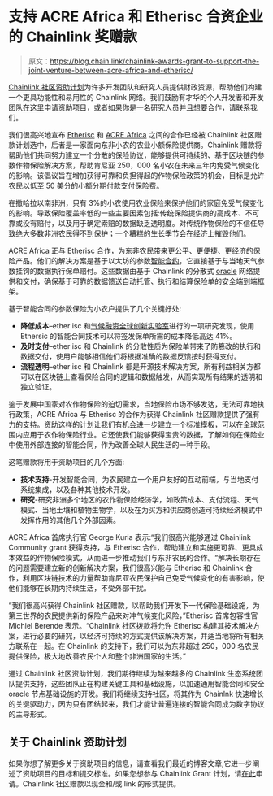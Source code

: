 # 支持 ACRE Africa 和 Etherisc 合资企业的 Chainlink 奖赠款

> 原文：<https://blog.chain.link/chainlink-awards-grant-to-support-the-joint-venture-between-acre-africa-and-etherisc/>

[Chainlink 社区资助计划](https://blog.chain.link/introducing-the-chainlink-community-grant-program/)为许多开发团队和研究人员提供财政资源，帮助他们构建一个更具功能性和易用性的 Chainlink 网络。我们鼓励有才华的个人开发者和开发团队[在这里](https://chainlinkgrants.typeform.com/to/efEbsq)申请资助项目，或者如果你是一名研究人员并且想要合作，请联系我们。

我们很高兴地宣布 [Etherisc](https://etherisc.com/) 和 [ACRE Africa](https://acreafrica.com/) 之间的合作已经被 Chainlink 社区赠款计划选中，后者是一家面向东非小农的农业小额保险提供商。Chainlink 赠款将帮助他们共同努力建立一个分散的保险协议，能够提供可持续的、基于区块链的参数作物保险解决方案，帮助肯尼亚 250，000 名小农在未来三年内免受气候变化的影响。该倡议旨在增加获得可靠和负担得起的作物保险政策的机会，目标是允许农民以低至 50 美分的小额分期付款支付保险费。

在撒哈拉以南非洲，只有 3%的小农使用农业保险来保护他们的家庭免受气候变化的影响。导致保险覆盖率低的一些主要因素包括:传统保险提供商的高成本、不可靠或没有赔付，以及用于确定索赔的数据缺乏透明度。对传统作物保险的不信任导致绝大多数非洲农民得不到保护；一个糟糕的生长季节会在经济上摧毁他们。

ACRE Africa 正与 Etherisc 合作，为东非农民带来更公平、更便捷、更经济的保险产品。他们的解决方案是基于以太坊的参数[智能合约](https://chain.link/education/smart-contracts)，它直接基于与当地天气参数挂钩的数据执行保单赔付。这些数据由基于 Chainlink 的分散式 [oracle](https://chain.link/education/blockchain-oracles) 网络提供和交付，确保基于可靠的数据馈送自动托管、执行和结算保险单的安全端到端框架。

基于智能合同的参数保险为小农户提供了几个关键好处:

*   **降低成本**–ether isc 和[气候融资全球创新实验室](https://www.climatefinancelab.org/project/climate-risk-crop-insurance/)进行的一项研究发现，使用 Ethersic 的智能合同技术可以将签发保单所需的成本降低高达 41%。
*   **及时支付**–ether isc 和 Chainlink 的分散性质为保险单带来了防篡改的执行和数据交付，使用户能够相信他们将根据准确的数据反馈按时获得支付。
*   **流程透明**–ether isc 和 Chainlink 都是开源技术解决方案，所有利益相关方都可以在区块链上查看保险合同的逻辑和数据触发，从而实现所有结果的透明和独立验证。

鉴于发展中国家对农作物保险的迫切需求，当地保险市场不够发达，无法可靠地执行政策，ACRE Africa 与 Etherisc 的合作为获得 Chainlink 社区赠款提供了强有力的支持。资助这样的计划让我们有机会进一步建立一个标准模板，可以在全球范围内应用于农作物保险行业。它还使我们能够获得宝贵的数据，了解如何在保险业中使用外部连接的智能合同，作为改善全球人民生活的一种手段。

这笔赠款将用于资助项目的几个方面:

*   **技术支持**-开发智能合同，为农民建立一个用户友好的互动前端，与当地支付系统集成，以及各种其他技术开发。
*   **研究**-研究非洲多个地区的农作物保险经济学，如政策成本、支付流程、天气模式、当地土壤和植物生物学，以及在为买方和供应商创造可持续经济模式中发挥作用的其他几个外部因素。

ACRE Africa 首席执行官 George Kuria 表示:“我们很高兴能够通过 Chainlink Community grant 获得支持，与 Etherisc 合作，帮助建立和实施更可靠、更具成本效益的作物保险模式，从而进一步推动我们与东非农民的合作。“解决长期存在的问题需要建立新的创新解决方案，我们很高兴能与 Etherisc 和 Chainlink 合作，利用区块链技术的力量帮助肯尼亚农民保护自己免受气候变化的有害影响，使他们能够在长期内持续生活，不受外部干扰。

“我们很高兴获得 Chainlink 社区赠款，以帮助我们开发下一代保险基础设施，为第三世界的农民提供新的保险产品来对冲气候变化风险，”Etherisc 首席包容性官 Michiel Berende 表示。“Chainlink 社区拨款将允许 Etherisc 构建其技术解决方案，进行必要的研究，以经济可持续的方式提供该解决方案，并适当地将所有相关方联系在一起。在 Chainlink 的支持下，我们可以为东非超过 250，000 名农民提供保险，极大地改善农民个人和整个非洲国家的生活。”

通过 Chainlink 社区资助计划，我们期待继续为越来越多的 Chainlink 生态系统团队提供支持，这些团队正在构建关键工具和基础设施，以加速通用智能合同和安全 oracle 节点基础设施的开发。我们将继续支持社区，将其作为 Chainlnk 快速增长的关键驱动力，因为只有团结起来，我们才能让普遍连接的智能合同成为数字协议的主导形式。

## 关于 Chainlink 资助计划

如果你想了解更多关于资助项目的信息，请查看我们最近的博客文章,它进一步阐述了资助项目的目标和提交标准。如果您想参与 Chainlink Grant 计划，请[在此](https://chainlinkgrants.typeform.com/to/efEbsq)申请。Chainlink 社区赠款以现金和/或 link 的形式提供。